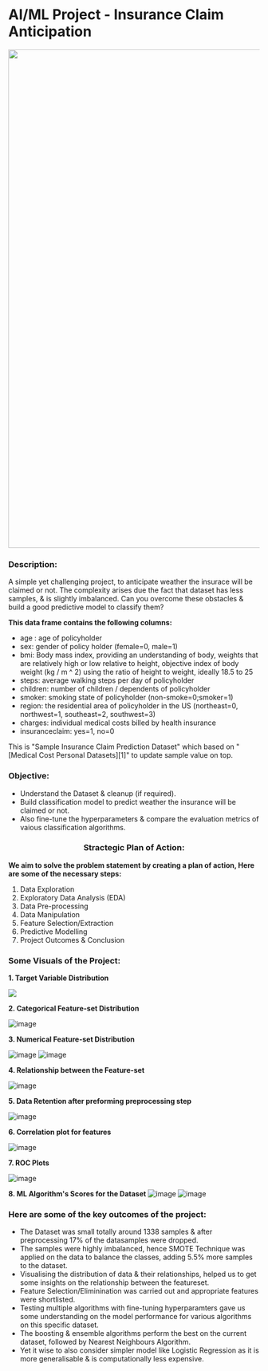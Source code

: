 # AI/ML Project - Insurance Claim Anticipation

<p align="center"><img src="https://user-images.githubusercontent.com/54996245/142757865-09060edf-1d5b-41e7-9d5e-0139c46899e7.jpg" style="width: 1000px;"/></p>

### Description:

A simple yet challenging project, to anticipate weather the insurace will be claimed or not.
The complexity arises due the fact that dataset has less samples, & is slightly imbalanced.
Can you overcome these obstacles & build a good predictive model to classify them?

**This data frame contains the following columns:**

* age : age of policyholder
* sex: gender of policy holder (female=0, male=1)
* bmi: Body mass index, providing an understanding of body, weights that are relatively high or low relative to height, objective index of body weight (kg / m ^ 2) using the ratio of height to weight, ideally 18.5 to 25
* steps: average walking steps per day of policyholder
* children: number of children / dependents of policyholder
* smoker: smoking state of policyholder (non-smoke=0;smoker=1)
* region: the residential area of policyholder in the US (northeast=0, northwest=1, southeast=2, southwest=3)
* charges: individual medical costs billed by health insurance
* insuranceclaim: yes=1, no=0

This is "Sample Insurance Claim Prediction Dataset" which based on "[Medical Cost Personal Datasets][1]" to update sample value on top.

### Objective:
- Understand the Dataset & cleanup (if required).
- Build classification model to predict weather the insurance will be claimed or not.
- Also fine-tune the hyperparameters & compare the evaluation metrics of vaious classification algorithms.

### <center> Stractegic Plan of Action:
**We aim to solve the problem statement by creating a plan of action, Here are some of the necessary steps:**
1. Data Exploration
2. Exploratory Data Analysis (EDA)
3. Data Pre-processing
4. Data Manipulation
5. Feature Selection/Extraction
6. Predictive Modelling
7. Project Outcomes & Conclusion
  
### Some Visuals of the Project:

**1. Target Variable Distribution**
<p align="left"><img src="https://user-images.githubusercontent.com/54996245/141759098-056607e4-8f0d-40e9-8bb4-4c006079c782.png" /></p>

**2. Categorical Feature-set Distribution**

![image](https://user-images.githubusercontent.com/54996245/141759248-04c88851-7edc-46c6-8ae4-3c5498ef7061.png)

**3. Numerical Feature-set Distribution**

![image](https://user-images.githubusercontent.com/54996245/141759303-b614aa1f-4923-437b-b927-06e795c4b4ae.png)
![image](https://user-images.githubusercontent.com/54996245/141759315-c15fd9a9-81fa-4901-b6c4-65245379491d.png)

**4. Relationship between the Feature-set**

![image](https://user-images.githubusercontent.com/54996245/141759549-7182de06-ef04-45b1-b17f-172b89aa8ecf.png)

**5. Data Retention after preforming preprocessing step**

![image](https://user-images.githubusercontent.com/54996245/141759612-f7c76d72-5b27-4c0e-b209-bbfea185db04.png)

**6. Correlation plot for features**

![image](https://user-images.githubusercontent.com/54996245/141759715-06c1d620-fba5-406c-8968-b94494ce2b8c.png)

**7. ROC Plots**

![image](https://user-images.githubusercontent.com/54996245/141759915-f8195733-0f5c-40f7-a442-6fb8d079ac09.png)


**8. ML Algorithm's Scores for the Dataset**
![image](https://user-images.githubusercontent.com/54996245/142758050-7ac78f20-47f5-4c1c-b1e4-25df8b572da3.png)
![image](https://user-images.githubusercontent.com/54996245/142758046-3a9d358a-7dc3-4595-b64e-0c95ba4eaf56.png)


### Here are some of the key outcomes of the project:
- The Dataset was small totally around 1338 samples & after preprocessing 17% of the datasamples were dropped. 
- The samples were highly imbalanced, hence SMOTE Technique was applied on the data to  balance the classes, adding 5.5% more samples to the dataset.
- Visualising the distribution of data & their relationships, helped us to get some insights on the relationship between the featureset.
- Feature Selection/Eliminination was carried out and appropriate features were shortlisted.
- Testing multiple algorithms with fine-tuning hyperparamters gave us some understanding on the model performance for various algorithms on this specific dataset.
- The boosting & ensemble algorithms perform the best on the current dataset, followed by Nearest Neighbours Algorithm.
- Yet it wise to also consider simpler model like Logistic Regression as it is more generalisable & is computationally less expensive.
